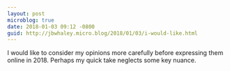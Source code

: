 ```yaml
---
layout: post
microblog: true
date: 2018-01-03 09:12 -0800
guid: http://jbwhaley.micro.blog/2018/01/03/i-would-like.html
---
```

I would like to consider my opinions more carefully before expressing them online in 2018. Perhaps my quick take neglects some key nuance.
